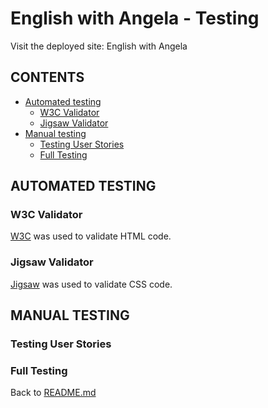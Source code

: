 # English with Angela - Testing
Visit the deployed site: English with Angela

## CONTENTS
* [Automated testing](#automated-testing)
  * [W3C Validator](#w3c-validator)
  * [Jigsaw Validator](#jigsaw-validator)
* [Manual testing](#manual-testing)
  * [Testing User Stories](#testing-user-stories)
  * [Full Testing](#full-testing)

## AUTOMATED TESTING
### W3C Validator
[W3C](https://validator.w3.org/) was used to validate HTML code.

### Jigsaw Validator
[Jigsaw](http://jigsaw.w3.org/css-validator/) was used to validate CSS code.

## MANUAL TESTING
### Testing User Stories
### Full Testing

Back to [README.md](README.md)
